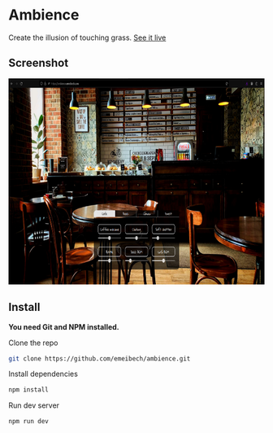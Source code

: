 # Ambience

Create the illusion of touching grass. [See it live](https://ambience.emeibech.com/)

## Screenshot

<img alt="Desktop screenshot" src="/screenshot/ambience-homepage.png" width="720" height="405">

## Install

**You need Git and NPM installed.**

Clone the repo

```bash
git clone https://github.com/emeibech/ambience.git
```

Install dependencies

```bash
npm install
```

Run dev server

```bash
npm run dev
```
